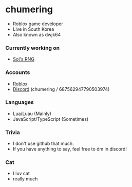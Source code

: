 # chumering
- Roblox game developer
- Live in South Korea
- Also known as dwjk64

### Currently working on
- [Sol's RNG](https://www.roblox.com/games/15532962292/Sols-RNG)

### Accounts
- [Roblox](https://www.roblox.com/users/1343308718/profile)
- [Discord](https://discord.gg/solsrng) (chumering / 687562947790503974)

### Languages
- Lua/Luau (Mainly)
- JavaScript/TypeScript (Sometimes)

### Trivia
- I don't use github that much.
- If you have anything to say, feel free to dm in discord!

### Cat
- I luv cat
- really much
